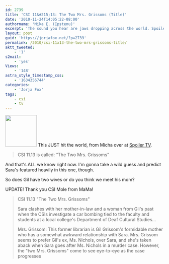 ```yaml
---
id: 2739
title: 'CSI 11&#215;13: The Two Mrs. Grissoms (Title)'
date: '2010-11-24T14:05:22-08:00'
authorname: 'Mika E. (Ipstenu)'
excerpt: 'The sound you hear are jaws dropping across the world. Spoilers? <del>Not so much just yet.</del> YES! Thank you Margamania!'
layout: post
guid: 'https://jorjafox.net/?p=2739'
permalink: /2010/csi-11x13-the-two-mrs-grissoms-title/
aktt_tweeted:
    - '1'
s2mail:
    - 'yes'
Views:
    - '148'
astra_style_timestamp_css:
    - '1634356744'
categories:
    - 'Jorja Fox'
tags:
    - csi
    - tv
---
```


<img src="//static.jorjafox.net/wordpress/2010/11/2mrsgris-100x100.jpg" alt="" title="2mrsgris" width="100" height="100" class="alignleft size-thumbnail wp-image-2740" /> This JUST hit the world, from Micha over at <a href="http://www.spoilertv.com/2010/11/csi-las-vegas-episode-1113-two-mrs.html">Spoiler TV</a>.

<blockquote>CSI 11.13 is called: “The Two Mrs. Grissoms”</blockquote>

And that's ALL we know right now. I'm gonna take a wild guess and predict Sara's featured heavily in this one, though.

So does Gil have two wives or do you think we meet his mom?

UPDATE! Thank you CSI Mole from MaMa!
<blockquote>CSI 11.13 "The Two Mrs. Grissoms"

Sara clashes with her mother-in-law and a woman from Gil's past when the CSIs investigate a car bombing tied to the faculty and students at a local college's Department of Deaf Cultural Studies...

Mrs. Grissom: This former librarian is Gil Grissom's formidable mother who has a somewhat awkward relationship with Sara. Mrs. Grissom seems to prefer Gil's ex, Ms. Nichols, over Sara, and she's taken aback when Sara goes after Ms. Nichols in a murder case. However, the "two Mrs. Grissoms" come to see eye-to-eye as the case progresses</blockquote>
